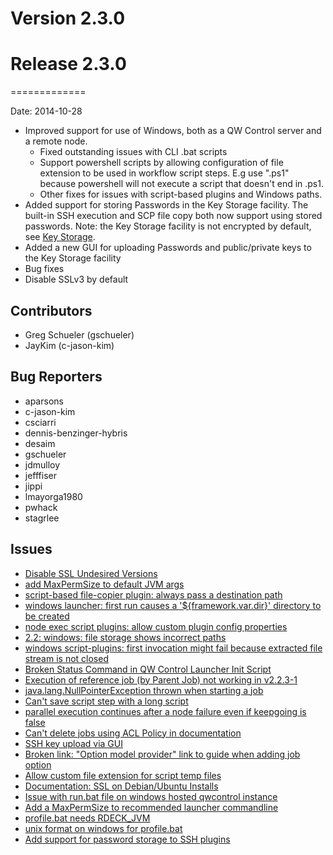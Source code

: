 # Version 2.3.0



# Release 2.3.0
=============

Date: 2014-10-28

* Improved support for use of Windows, both as a QW Control server
    and a remote node.
    * Fixed outstanding issues with CLI .bat scripts
    * Support powershell scripts by allowing configuration
        of file extension to be used in workflow script steps.
        E.g use ".ps1" because powershell will not execute a script
        that doesn't end in .ps1.
    * Other fixes for issues with script-based plugins and Windows paths.
* Added support for storing Passwords in the Key Storage facility.
    The built-in SSH execution and SCP file copy
    both now support using stored passwords.
    Note: the Key Storage facility is not encrypted by default, see
    [Key Storage](/administration/security/key-storage.md).
* Added a new GUI for uploading Passwords and public/private keys
    to the Key Storage facility
* Bug fixes
* Disable SSLv3 by default

## Contributors

* Greg Schueler (gschueler)
* JayKim (c-jason-kim)

## Bug Reporters

* aparsons
* c-jason-kim
* csciarri
* dennis-benzinger-hybris
* desaim
* gschueler
* jdmulloy
* jefffiser
* jippi
* lmayorga1980
* pwhack
* stagrlee

## Issues

* [Disable SSL Undesired Versions](https://github.com/qwcontrol/qwcontrol/issues/987)
* [add MaxPermSize to default JVM args](https://github.com/qwcontrol/qwcontrol/issues/985)
* [script-based file-copier plugin: always pass a destination path](https://github.com/qwcontrol/qwcontrol/issues/981)
* [windows launcher: first run causes a '${framework.var.dir}' directory to be created](https://github.com/qwcontrol/qwcontrol/issues/980)
* [node exec script plugins: allow custom plugin config properties](https://github.com/qwcontrol/qwcontrol/issues/979)
* [2.2: windows: file storage shows incorrect paths](https://github.com/qwcontrol/qwcontrol/issues/978)
* [windows script-plugins: first invocation might fail because extracted file stream is not closed](https://github.com/qwcontrol/qwcontrol/issues/977)
* [Broken Status Command in QW Control Launcher Init Script ](https://github.com/qwcontrol/qwcontrol/issues/973)
* [Execution of reference job (by Parent Job) not working in v2.2.3-1](https://github.com/qwcontrol/qwcontrol/issues/968)
* [java.lang.NullPointerException thrown when starting a job](https://github.com/qwcontrol/qwcontrol/issues/964)
* [Can't save script step with a long script](https://github.com/qwcontrol/qwcontrol/issues/963)
* [parallel execution continues after a node failure even if keepgoing is false](https://github.com/qwcontrol/qwcontrol/pull/962)
* [Can't delete jobs using ACL Policy in documentation](https://github.com/qwcontrol/qwcontrol/issues/961)
* [SSH key upload via GUI](https://github.com/qwcontrol/qwcontrol/issues/957)
* [Broken link: "Option model provider" link to guide when adding job option](https://github.com/qwcontrol/qwcontrol/issues/945)
* [Allow custom file extension for script temp files](https://github.com/qwcontrol/qwcontrol/issues/933)
* [Documentation: SSL on Debian/Ubuntu Installs](https://github.com/qwcontrol/qwcontrol/issues/914)
* [Issue with run.bat file on windows hosted qwcontrol instance](https://github.com/qwcontrol/qwcontrol/issues/843)
* [Add a MaxPermSize to recommended launcher commandline](https://github.com/qwcontrol/qwcontrol/issues/687)
* [profile.bat needs RDECK_JVM](https://github.com/qwcontrol/qwcontrol/issues/570)
* [unix format on windows for profile.bat](https://github.com/qwcontrol/qwcontrol/issues/569)
* [Add support for password storage to SSH plugins](https://github.com/qwcontrol/qwcontrol/issues/989)
